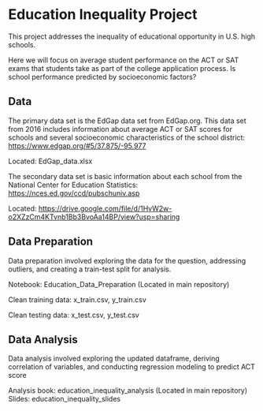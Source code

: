 # Education Inequality Project

This project addresses the inequality of educational opportunity in U.S. high schools. 

Here we will focus on average student performance on the ACT or SAT exams that students take as part of the college application process. Is school performance predicted by socioeconomic factors?

## Data
The primary data set is the EdGap data set from EdGap.org. This data set from 2016 includes information about average ACT or SAT scores for schools and several socioeconomic characteristics of the school district: https://www.edgap.org/#5/37.875/-95.977

Located: EdGap_data.xlsx

The secondary data set is basic information about each school from the National Center for Education Statistics: https://nces.ed.gov/ccd/pubschuniv.asp

Located: https://drive.google.com/file/d/1HvW2w-o2XZzCm4KTvnb1Bb3BvoAa14BP/view?usp=sharing

## Data Preparation
Data preparation involved exploring the data for the question, addressing outliers, and creating a train-test split for analysis.

Notebook: Education_Data_Preparation (Located in main repository)

Clean training data: x_train.csv, y_train.csv

Clean testing data: x_test.csv, y_test.csv

## Data Analysis
Data analysis involved exploring the updated dataframe, deriving correlation of variables, and conducting regression modeling to predict ACT score

Analysis book: education_inequality_analysis (Located in main repository)
Slides: education_inequality_slides
